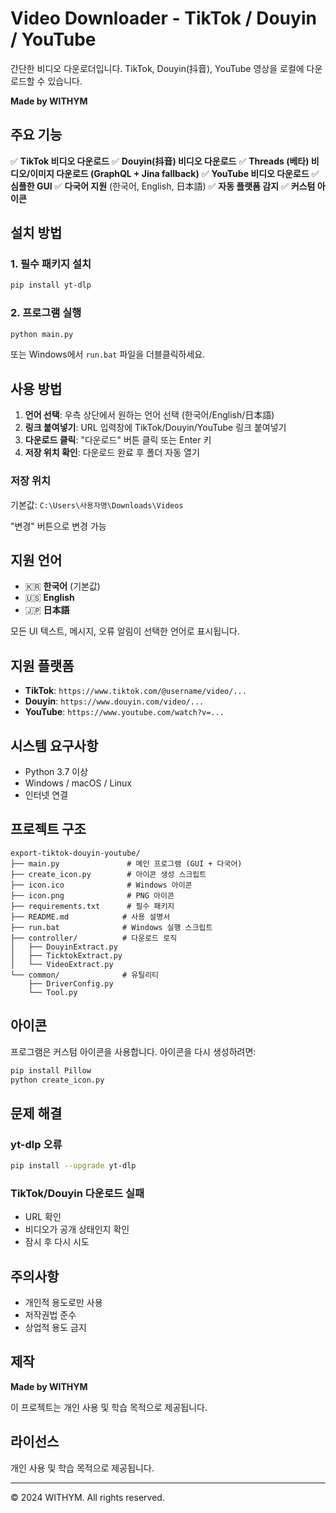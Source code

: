# Video Downloader - TikTok / Douyin / YouTube

간단한 비디오 다운로더입니다. TikTok, Douyin(抖音), YouTube 영상을 로컬에 다운로드할 수 있습니다.

**Made by WITHYM**

## 주요 기능

✅ **TikTok 비디오 다운로드**
✅ **Douyin(抖音) 비디오 다운로드**
✅ **Threads (베타) 비디오/이미지 다운로드 (GraphQL + Jina fallback)**
✅ **YouTube 비디오 다운로드**
✅ **심플한 GUI**
✅ **다국어 지원** (한국어, English, 日本語)
✅ **자동 플랫폼 감지**
✅ **커스텀 아이콘**

## 설치 방법

### 1. 필수 패키지 설치

```bash
pip install yt-dlp
```

### 2. 프로그램 실행

```bash
python main.py
```

또는 Windows에서 `run.bat` 파일을 더블클릭하세요.

## 사용 방법

1. **언어 선택**: 우측 상단에서 원하는 언어 선택 (한국어/English/日本語)
2. **링크 붙여넣기**: URL 입력창에 TikTok/Douyin/YouTube 링크 붙여넣기
3. **다운로드 클릭**: "다운로드" 버튼 클릭 또는 Enter 키
4. **저장 위치 확인**: 다운로드 완료 후 폴더 자동 열기

### 저장 위치

기본값: `C:\Users\사용자명\Downloads\Videos`

"변경" 버튼으로 변경 가능

## 지원 언어

- 🇰🇷 **한국어** (기본값)
- 🇺🇸 **English**
- 🇯🇵 **日本語**

모든 UI 텍스트, 메시지, 오류 알림이 선택한 언어로 표시됩니다.

## 지원 플랫폼

- **TikTok**: `https://www.tiktok.com/@username/video/...`
- **Douyin**: `https://www.douyin.com/video/...`
- **YouTube**: `https://www.youtube.com/watch?v=...`

## 시스템 요구사항

- Python 3.7 이상
- Windows / macOS / Linux
- 인터넷 연결

## 프로젝트 구조

```
export-tiktok-douyin-youtube/
├── main.py               # 메인 프로그램 (GUI + 다국어)
├── create_icon.py        # 아이콘 생성 스크립트
├── icon.ico              # Windows 아이콘
├── icon.png              # PNG 아이콘
├── requirements.txt      # 필수 패키지
├── README.md            # 사용 설명서
├── run.bat              # Windows 실행 스크립트
├── controller/          # 다운로드 로직
│   ├── DouyinExtract.py
│   ├── TicktokExtract.py
│   └── VideoExtract.py
└── common/              # 유틸리티
    ├── DriverConfig.py
    └── Tool.py
```

## 아이콘

프로그램은 커스텀 아이콘을 사용합니다. 아이콘을 다시 생성하려면:

```bash
pip install Pillow
python create_icon.py
```

## 문제 해결

### yt-dlp 오류

```bash
pip install --upgrade yt-dlp
```

### TikTok/Douyin 다운로드 실패

- URL 확인
- 비디오가 공개 상태인지 확인
- 잠시 후 다시 시도

## 주의사항

- 개인적 용도로만 사용
- 저작권법 준수
- 상업적 용도 금지

## 제작

**Made by WITHYM**

이 프로젝트는 개인 사용 및 학습 목적으로 제공됩니다.

## 라이선스

개인 사용 및 학습 목적으로 제공됩니다.

---

© 2024 WITHYM. All rights reserved.
